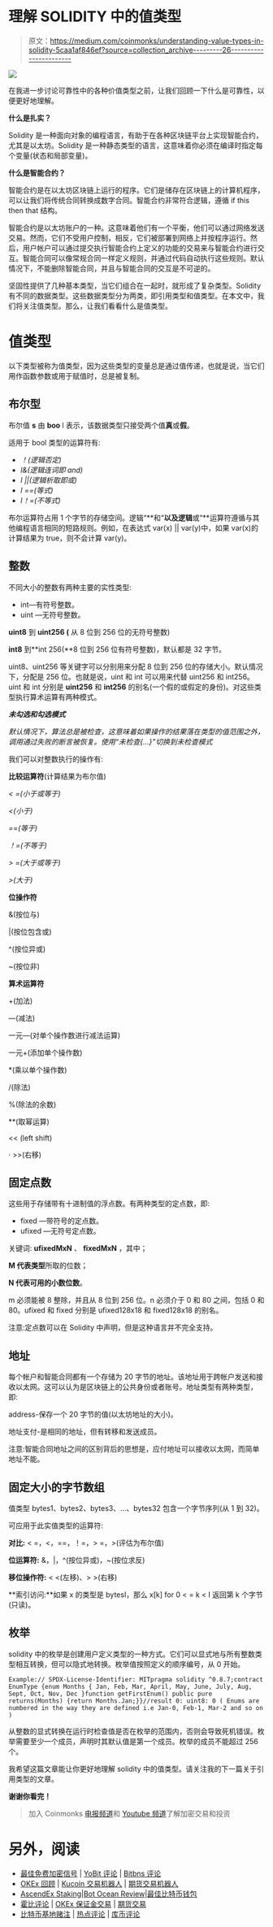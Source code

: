 # 理解 SOLIDITY 中的值类型

> 原文：<https://medium.com/coinmonks/understanding-value-types-in-solidity-5caa1af846ef?source=collection_archive---------26----------------------->

![](img/5f909edeb4af46f9c10c78072dd8ac21.png)

在我进一步讨论可靠性中的各种价值类型之前，让我们回顾一下什么是可靠性，以便更好地理解。

**什么是扎实？**

Solidity 是一种面向对象的编程语言，有助于在各种区块链平台上实现智能合约，尤其是以太坊。Solidity 是一种静态类型的语言，这意味着你必须在编译时指定每个变量(状态和局部变量)。

**什么是智能合约？**

智能合约是在以太坊区块链上运行的程序。它们是储存在区块链上的计算机程序，可以让我们将传统合同转换成数字合同。智能合约非常符合逻辑，遵循 if this then that 结构。

智能合约是以太坊账户的一种。这意味着他们有一个平衡，他们可以通过网络发送交易。然而，它们不受用户控制，相反，它们被部署到网络上并按程序运行。然后，用户帐户可以通过提交执行智能合约上定义的功能的交易来与智能合约进行交互。智能合同可以像常规合同一样定义规则，并通过代码自动执行这些规则。默认情况下，不能删除智能合同，并且与智能合同的交互是不可逆的。

坚固性提供了几种基本类型，当它们组合在一起时，就形成了复杂类型。Solidity 有不同的数据类型。这些数据类型分为两类，即引用类型和值类型。在本文中，我们将关注值类型。那么，让我们看看什么是值类型。

# **值类型**

以下类型被称为值类型，因为这些类型的变量总是通过值传递，也就是说，当它们用作函数参数或用于赋值时，总是被复制。

## **布尔型**

布尔值 **s** 由 **boo** l 表示，该数据类型只接受两个值**真**或**假**。

适用于 bool 类型的运算符有:

*   *！(逻辑否定)*
*   *l&(逻辑连词即 and)*
*   *l ||(逻辑析取即或)*
*   *l ==(等式)*
*   *l！=(不等式)*

布尔运算符占用 1 个字节的存储空间。逻辑“**和“**以及逻辑**或“**运算符遵循与其他编程语言相同的短路规则。例如，在表达式 var(x) || var(y)中，如果 var(x)的计算结果为 true，则不会计算 var(y)。

## **整数**

不同大小的整数有两种主要的实性类型:

*   int—有符号整数。
*   uint —无符号整数。

**uint8** 到 **uint256 (** 从 8 位到 256 位的无符号整数)

**int8** 到**int 256(**8 位到 256 位有符号整数)，默认都是 32 字节。

uint8、uint256 等关键字可以分别用来分配 8 位到 256 位的存储大小。默认情况下，分配是 256 位。也就是说，uint 和 int 可以用来代替 uint256 和 int256。uint 和 int 分别是 **uint256** 和 **int256** 的别名(一个假的或假定的身份)。对这些类型执行算术运算有两种模式。

***未勾选和勾选模式***

*默认情况下，算法总是被检查，这意味着如果操作的结果落在类型的值范围之外，调用通过失败的断言被恢复。使用“未检查{…}”切换到未检查模式*

我们可以对整数执行的操作有:

**比较运算符**(计算结果为布尔值)

*< =(小于或等于)*

*<(小于)*

*==(等于)*

*！=(不等于)*

*> =(大于或等于)*

*>(大于)*

**位操作符**

&(按位与)

|(按位包含或)

^(按位异或)

~(按位非)

**算术运算符**

+(加法)

—(减法)

一元—(对单个操作数进行减法运算)

一元+(添加单个操作数)

*(乘以单个操作数)

/(除法)

%(除法的余数)

**(取幂运算)

<< (left shift)

· >>(右移)

## **固定点数**

这些用于存储带有十进制值的浮点数。有两种类型的定点数，即:

*   fixed —带符号的定点数。
*   ufixed —无符号定点数。

关键词: **ufixedMxN** 、 **fixedMxN** ，其中；

**M 代表类型**所取的位数；

**N 代表可用的小数位数**。

m 必须能被 8 整除，并且从 8 位到 256 位。n 必须介于 0 和 80 之间，包括 0 和 80。ufixed 和 fixed 分别是 ufixed128x18 和 fixed128x18 的别名。

注意:定点数可以在 Solidity 中声明，但是这种语言并不完全支持。

## 地址

每个帐户和智能合同都有一个存储为 20 字节的地址。该地址用于跨帐户发送和接收以太网。这可以认为是区块链上的公共身份或者账号。地址类型有两种类型，即:

address-保存一个 20 字节的值(以太坊地址的大小)。

地址支付-是相同的地址，但有转移和发送成员。

注意:智能合同地址之间的区别背后的思想是，应付地址可以接收以太网，而简单地址不能。

## 固定大小的字节数组

值类型 bytes1、bytes2、bytes3、…、bytes32 包含一个字节序列(从 1 到 32)。

可应用于此实值类型的运算符:

**对比:** < =，<，==，！=，> =，>(评估为布尔值)

**位运算符:** &，|，^(按位异或)，~(按位求反)

**移位操作符:** < <(左移)、> >(右移)

**索引访问:**如果 x 的类型是 bytesI，那么 x[k] for 0 < = k < I 返回第 k 个字节(只读)。

## **枚举**

solidity 中的枚举是创建用户定义类型的一种方式。它们可以显式地与所有整数类型相互转换，但可以隐式地转换。枚举值按照定义的顺序编号，从 0 开始。

```
Example:// SPDX-License-Identifier: MITpragma solidity ^0.8.7;contract EnumType {enum Months { Jan, Feb, Mar, April, May, June, July, Aug, Sept, Oct, Nov, Dec }function getFirstEnum() public pure returns(Months) {return Months.Jan;}}//result 0: uint8: 0 ( Enums are numbered in the way they are defined i.e Jan-0, Feb-1, Mar-2 and so on )
```

从整数的显式转换在运行时检查值是否在枚举的范围内，否则会导致死机错误。枚举需要至少一个成员，声明时其默认值是第一个成员。枚举的成员不能超过 256 个。

我希望这篇文章能让你更好地理解 solidity 中的值类型。请关注我的下一篇关于引用类型的文章。

**谢谢你看完！**

> 加入 Coinmonks [电报频道](https://t.me/coincodecap)和 [Youtube 频道](https://www.youtube.com/c/coinmonks/videos)了解加密交易和投资

# 另外，阅读

*   [最佳免费加密信号](https://coincodecap.com/free-crypto-signals) | [YoBit 评论](/coinmonks/yobit-review-175464162c62) | [Bitbns 评论](/coinmonks/bitbns-review-38256a07e161)
*   [OKEx 回顾](/coinmonks/okex-review-6b369304110f) | [Kucoin 交易机器人](/coinmonks/kucoin-trading-bot-automate-your-trades-8cf0ca2138e0) | [期货交易机器人](/coinmonks/futures-trading-bots-5a282ccee3f5)
*   [AscendEx Staking](https://coincodecap.com/ascendex-staking)|[Bot Ocean Review](https://coincodecap.com/bot-ocean-review)|[最佳比特币钱包](https://coincodecap.com/bitcoin-wallets-india)
*   [霍比评论](https://coincodecap.com/huobi-review) | [OKEx 保证金交易](https://coincodecap.com/okex-margin-trading) | [期货交易](https://coincodecap.com/futures-trading)
*   [比特币基地赌注](https://coincodecap.com/coinbase-staking) | [热点评论](/coinmonks/hotbit-review-cd5bec41dafb) | [库币评论](https://coincodecap.com/kucoin-review)